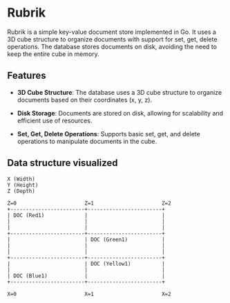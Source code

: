# Rubrik

Rubrik is a simple key-value document store implemented in Go. It uses a 3D cube structure to organize documents with support for set, get, delete operations. The database stores documents on disk, avoiding the need to keep the entire cube in memory.

## Features

- **3D Cube Structure**: The database uses a 3D cube structure to organize documents based on their coordinates (x, y, z).

- **Disk Storage**: Documents are stored on disk, allowing for scalability and efficient use of resources.

- **Set, Get, Delete Operations**: Supports basic set, get, and delete operations to manipulate documents in the cube.


## Data structure visualized
```
X (Width)
Y (Height)
Z (Depth)

Z=0                      Z=1                      Z=2
+------------------------+------------------------+
| DOC (Red1)             |                        |
|                        |                        |
|                        |                        |
+------------------------+------------------------+
|                        | DOC (Green1)           |
|                        |                        |
|                        |                        |
+------------------------+------------------------+
|                        | DOC (Yellow1)          |
|                        |                        |
| DOC (Blue1)            |                        |
+------------------------+------------------------+

X=0                      X=1                      X=2

```

